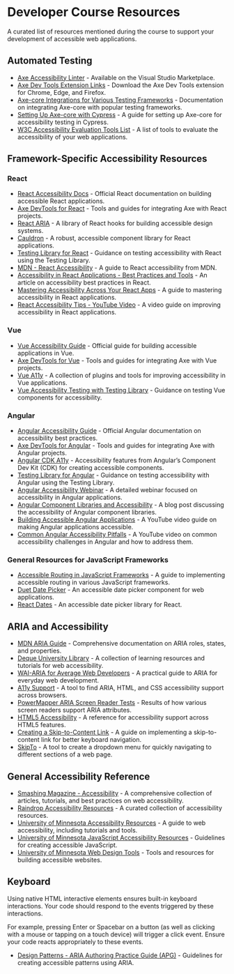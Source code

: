 # Developer Course Resources

A curated list of resources mentioned during the course to support your development of accessible web applications.

## Automated Testing

- [Axe Accessibility Linter](https://marketplace.visualstudio.com/items?itemName=deque-systems.vscode-axe-linter) - Available on the Visual Studio Marketplace.
- [Axe Dev Tools Extension Links](https://www.deque.com/axe/browser-extensions/) - Download the Axe Dev Tools extension for Chrome, Edge, and Firefox.
- [Axe-core Integrations for Various Testing Frameworks](https://www.deque.com/axe/core-documentation/integrations/) - Documentation on integrating Axe-core with popular testing frameworks.
- [Setting Up Axe-core with Cypress](https://timdeschryver.dev/blog/setting-up-cypress-with-axe-for-accessibility#set-up) - A guide for setting up Axe-core for accessibility testing in Cypress.
- [W3C Accessibility Evaluation Tools List](https://www.w3.org/WAI/test-evaluate/tools/list/) - A list of tools to evaluate the accessibility of your web applications.

## Framework-Specific Accessibility Resources

### React
- [React Accessibility Docs](https://reactjs.org/docs/accessibility.html) - Official React documentation on building accessible React applications.
- [Axe DevTools for React](https://www.deque.com/axe/devtools/axe-devtools-react/) - Tools and guides for integrating Axe with React projects.
- [React ARIA](https://react-spectrum.adobe.com/react-aria/) - A library of React hooks for building accessible design systems.
- [Cauldron](https://cauldron.dequelabs.com/) - A robust, accessible component library for React applications.
- [Testing Library for React](https://testing-library.com/docs/react-testing-library/intro) - Guidance on testing accessibility with React using the Testing Library.
- [MDN - React Accessibility](https://developer.mozilla.org/en-US/docs/Learn/Tools_and_testing/Client-side_JavaScript_frameworks/React_accessibility) - A guide to React accessibility from MDN.
- [Accessibility in React Applications - Best Practices and Tools](https://dev.to/rowsanali/accessibility-in-react-applications-best-practices-and-tools-3ck4) - An article on accessibility best practices in React.
- [Mastering Accessibility Across Your React Apps](https://medium.com/swlh/mastering-accessibility-across-your-react-apps-f3f628a5f1fd) - A guide to mastering accessibility in React applications.
- [React Accessibility Tips - YouTube Video](https://youtu.be/dcm8fjBfro8?si=CIKHHC2aXkBnqRRh) - A video guide on improving accessibility in React applications.

### Vue
- [Vue Accessibility Guide](https://v3.vuejs.org/guide/a11y-basics.html) - Official guide for building accessible applications in Vue.
- [Axe DevTools for Vue](https://www.deque.com/axe/devtools/axe-devtools-vue/) - Tools and guides for integrating Axe with Vue projects.
- [Vue A11y](https://github.com/vue-a11y) - A collection of plugins and tools for improving accessibility in Vue applications.
- [Vue Accessibility Testing with Testing Library](https://testing-library.com/docs/vue-testing-library/intro) - Guidance on testing Vue components for accessibility.

### Angular
- [Angular Accessibility Guide](https://angular.io/guide/accessibility) - Official Angular documentation on accessibility best practices.
- [Axe DevTools for Angular](https://www.deque.com/axe/devtools/axe-devtools-angular/) - Tools and guides for integrating Axe with Angular projects.
- [Angular CDK A11y](https://material.angular.io/cdk/a11y/overview) - Accessibility features from Angular’s Component Dev Kit (CDK) for creating accessible components.
- [Testing Library for Angular](https://testing-library.com/docs/angular-testing-library/intro) - Guidance on testing accessibility with Angular using the Testing Library.
- [Angular Accessibility Webinar](https://accessibility.deque.com/angular-accessibility-webinar) - A detailed webinar focused on accessibility in Angular applications.
- [Angular Component Libraries and Accessibility](https://www.deque.com/blog/angular-component-libraries-and-accessibility/) - A blog post discussing the accessibility of Angular component libraries.
- [Building Accessible Angular Applications](https://youtu.be/Gm_bD1abFXI?si=htoDPW2Ikd7THDMR) - A YouTube video guide on making Angular applications accessible.
- [Common Angular Accessibility Pitfalls](https://youtu.be/d6FJg2MW-lI?si=qzWLe-Sy6PoiPfd7) - A YouTube video on common accessibility challenges in Angular and how to address them.

### General Resources for JavaScript Frameworks
- [Accessible Routing in JavaScript Frameworks](https://www.deque.com/blog/accessible-routing-in-javascript-frameworks/) - A guide to implementing accessible routing in various JavaScript frameworks.
- [Duet Date Picker](https://github.com/duetds/date-picker) - An accessible date picker component for web applications.
- [React Dates](https://github.com/react-dates/react-dates) - An accessible date picker library for React.

## ARIA and Accessibility

- [MDN ARIA Guide](https://developer.mozilla.org/en-US/docs/Web/Accessibility/ARIA) - Comprehensive documentation on ARIA roles, states, and properties.
- [Deque University Library](https://dequeuniversity.com/library/) - A collection of learning resources and tutorials for web accessibility.
- [WAI-ARIA for Average Web Developers](https://www.davidmacd.com/blog/wai-aria-accessbility-for-average-web-developers.html) - A practical guide to ARIA for everyday web development.
- [A11y Support](https://a11ysupport.io/) - A tool to find ARIA, HTML, and CSS accessibility support across browsers.
- [PowerMapper ARIA Screen Reader Tests](https://www.powermapper.com/tests/screen-readers/aria/) - Results of how various screen readers support ARIA attributes.
- [HTML5 Accessibility](https://html5accessibility.com/) - A reference for accessibility support across HTML5 features.
- [Creating a Skip-to-Content Link](https://css-tricks.com/how-to-create-a-skip-to-content-link/) - A guide on implementing a skip-to-content link for better keyboard navigation.
- [SkipTo](https://paypal.github.io/skipto/) - A tool to create a dropdown menu for quickly navigating to different sections of a web page.

## General Accessibility Reference

- [Smashing Magazine - Accessibility](https://www.smashingmagazine.com/category/accessibility/) - A comprehensive collection of articles, tutorials, and best practices on web accessibility.
- [Raindrop Accessibility Resources](https://raindrop.io/a11ycat/a-35893871/sort=title) - A curated collection of accessibility resources.
- [University of Minnesota Accessibility Resources](https://www.d.umn.edu/itss/training/online/webdesign/accessibility.html) - A guide to web accessibility, including tutorials and tools.
- [University of Minnesota JavaScript Accessibility Resources](https://www.d.umn.edu/itss/training/online/webdesign/javascript.html) - Guidelines for creating accessible JavaScript.
- [University of Minnesota Web Design Tools](https://www.d.umn.edu/itss/training/online/webdesign/tools.html) - Tools and resources for building accessible websites.

## Keyboard

Using native HTML interactive elements ensures built-in keyboard interactions. Your code should respond to the events triggered by these interactions.

For example, pressing Enter or Spacebar on a button (as well as clicking with a mouse or tapping on a touch device) will trigger a click event. Ensure your code reacts appropriately to these events.

- [Design Patterns - ARIA Authoring Practice Guide (APG)](https://www.w3.org/WAI/ARIA/apg/patterns/) - Guidelines for creating accessible patterns using ARIA.
